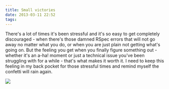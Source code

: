```yaml
---
title: Small victories
date: 2013-03-11 22:52
tags:
---
```


There's a lot of times it's been stressful and it's so easy to get completely discouraged - when there's those damned RSpec errors that will not go away no matter what you do, or when you are just plain not getting what's going on.  But the feeling you get when you finally figure something out - whether it's an a-ha! moment or just a technical issue you've been struggling with for a while - that's what makes it worth it.  I need to keep this feeling in my back pocket for those stressful times and remind myself the confetti will rain again.

<html>
<img src="http://media.tumblr.com/871077f6830726fec33a94ead171517d/tumblr_inline_mgn7xfEsfq1rngpvz.gif">
</html>
